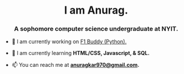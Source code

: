 <h1 align="center">I am Anurag.</h1>
<h3 align="center">A sophomore computer science undergraduate at NYIT.</h3>

- 🔭 I am currently working on [F1 Buddy (Python).](https://github.com/F1-Buddy/f1buddy-python)

- 🌱 I am currently learning **HTML/CSS, Javascript, & SQL.**

- 📫 You can reach me at **anuragkar970@gmail.com.**
